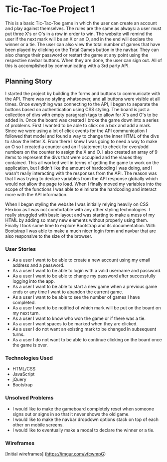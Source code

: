 # Tic-Tac-Toe Project 1
This is a basic Tic-Tac-Toe game in which the user can create an account and play against themselves. The rules are the same as always: a user must put three X's or O's in a row in order to win. The website will remind the user if the next mark will be an X or an O, and in the end will declare the winner or a tie. The user can also view the total number of games that have been played by clicking on the Total Games button in the navbar. They can also change their password or restart the game at any point using the respective navbar buttons. When they are done, the user can sign out. All of this is accomplished by communicating with a 3rd party API.

## Planning Story
I started the project by building the forms and buttons to communicate with the API. There was no styling whatsoever, and all buttons were visible at all times. Once everything was connecting to the API, I began to separate the buttons based on authentication using CSS styling. The board is just a collection of divs with empty paragraph tags to allow for X's and O's to be added in. Once the board was created I broke the game down into a series of problems. First I wanted to be able to click on a box and add a mark. Since we were using a lot of click events for the API communication I followed that model and found a way to change the inner HTML of the divs to show the letter X. From there I knew I was going to need a way to make an O so I created a counter and an if statement to check for even/odd numbers on the counter to assign the X and O. I also created an array of 9 items to represent the divs that were occupied and the vlaues they contained. This all worked well in terms of getting the game to work on the application, but I didn't like the amount of hardcoding I was doing, and I wasn't really interacting with the responses from the API. The reason was that I was trying to declare variables from the API response globally which would not allow the page to load. When I finally moved my variables into the scope of the functions I was able to eliminate the hardcoding and interact more with the API information.

When I began styling the website I was initially relying heavily on CSS Flexbox as I was not comfortable with any other styling technologies. I really struggled with basic layout and was starting to make a mess of my HTML by adding so many new elements without properly using them. Finally I took some time to explore Bootstrap and its documentation. With Bootstrap I was able to make a much nicer login form and navbar that are also responsive to the size of the browser.

### User Stories
* As a user I want to be able to create a new account using my email address and a password.
* As a user I want to be able to login with a valid username and password.
* As a user I want to be able to change my password after successfully logging into the app.
* As a user I want to be able to start a new game when a previous game ends or any time I want to abandon the current game.
* As a user I want to be able to see the number of games I have completed.
* As a user I want to be notified of which mark will be put on the board on my next turn.
* As a user I want to know who won the game or if there was a tie.
* As a user I want spaces to be marked when they are clicked.
* As a user I do not want an existing mark to be changed in subsequent turns.
* As a user I do not want to be able to continue clicking on the board once the game is over.

### Technologies Used
* HTML/CSS
* JavaScript
* jQuery
* Bootstrap

### Unsolved Problems
* I would like to make the gameboard completely reset when someone signs out or signs in so that it never shows the old game.
* I would like to make the navbar dropdown options stack on top of each other on mobile screens.
* I would like to eventually make a modal to declare the winner or a tie.

### Wireframes
[Initial wireframes] (https://imgur.com/vfcwmpG)
